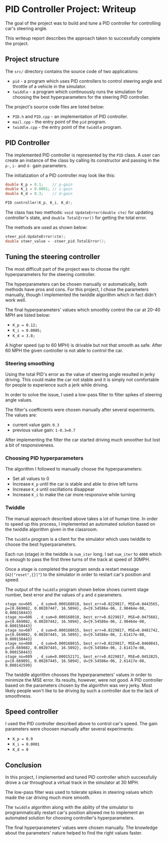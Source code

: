 # PID Controller Project: Writeup

The goal of the project was to build and tune a PID controller for controlling car's steering angle.

This writeup report describes the approach taken to successfully complete the project.

## Project structure

The `src/` directory contains the source code of two applications:

- `pid` - a program which uses PID controllers to control steering angle and throttle of a vehicle in the simulator.
- `twiddle` - a program which continuously runs the simulation for choosing the best hyperparameters for the steering PID controller.

The project's source code files are listed below:

- `PID.h` and `PID.cpp` - an implementation of PID controller.
- `mail.cpp` - the entry point of the `pid` program.
- `twiddle.cpp` - the entry point of the `twiddle` program.

## PID Controller

The implemented PID controller is represented by the `PID` class. A user can create an instance of the class by calling its constructor and passing in the `p-`, `i-` and `d-` gain parameters.

The initialization of a PID controller may look like this:

```cpp
double K_p = 0.1;    // p-gain
double K_i = 0.0001; // i-gain
double K_d = 0.3;    // d-gain

PID controller(K_p, K_i, K_d);
```

The class has two methods: `void UpdateError(double cte)` for updating controller's state, and `double TotalError()` for getting the total error.

The methods are used as shown below:

```cpp
steer_pid.UpdateError(cte);
double steer_value = -steer_pid.TotalError();
```

## Tuning the steering controller

The most difficult part of the project was to choose the right hyperparameters for the steering controller.

The hyperparameters can be chosen manually or automatically, both methods have pros and cons. For this project, I chose the parameters manually, though I implemented the twiddle algorithm which in fact didn't work well.

The final hyperparameters' values which smoothly control the car at 20-40 MPH are listed below:

- `K_p = 0.12;`
- `K_i = 0.0005;`
- `K_d = 3.8;`

A higher speed (up to 60 MPH) is drivable but not that smooth as safe. After 60 MPH the given controller is not able to control the car.

### Steering smoothing

Using the total PID's error as the value of steering angle resulted in jerky driving. This could make the car not stable and it is simply not comfortable for people to experience such a jerk while driving.

In order to solve the issue, I used a low-pass filter to filter spikes of steering angle values.

The filter's coefficients were chosen manually after several experiments. The values are:

- current value gain: `0.3`
- previous value gain: `1-0.3=0.7`

After implementing the filter the car started driving much smoother but lost a bit of responsiveness.

### Choosing PID hyperparameters

The algorithm I followed to manually choose the hyperparameters:

- Set all values to 0
- Increase `K_p` until the car is stable and able to drive left turns
- Increase `K_d` until oscillations disappear
- Increase `K_i` to make the car more responsive while turning

### Twiddle

The manual approach described above takes a lot of human time. In order to speed up this process, I implemented an automated solution based on the twiddle algorithm given in the classroom.

The `twiddle` program is a client for the simulator which uses twiddle to choose the best hyperparameters.

Each run (stage) in the twiddle is `num_iter` long.
I set `num_iter` to `4000` which is enough to pass the first three turns of the track at speed of 30MPH.

Once a stage is completed the program sends a restart message (`42["reset",{}]"`) to the simulator in order to restart car's position and speed.

The output of the `twiddle` program shown below shows current stage number, best error and the values of `p` and `d` parameters.

```
stage_no=605  , d_sum=0.000168018, best_err=0.0229817, MSE=0.0443565, p={0.669082, 0.00207447, 16.5094}, d={9.54586e-06, 2.90464e-08, 0.000158443}
stage_no=606  , d_sum=0.000168018, best_err=0.0229817, MSE=0.0475602, p={0.669082, 0.00207442, 16.5094}, d={9.54586e-06, 2.90464e-08, 0.000158443}
stage_no=607  , d_sum=0.000168015, best_err=0.0229817, MSE=0.0481742, p={0.669082, 0.00207445, 16.5095}, d={9.54586e-06, 2.61417e-08, 0.000158443}
stage_no=608  , d_sum=0.000168015, best_err=0.0229817, MSE=0.0460843, p={0.669082, 0.00207445, 16.5092}, d={9.54586e-06, 2.61417e-08, 0.000158443}
stage_no=609  , d_sum=0.000152171, best_err=0.0229817, MSE=0.0452825, p={0.669091, 0.00207445, 16.5094}, d={9.54586e-06, 2.61417e-08, 0.000142599}
```

The twiddle algorithm chooses the hyperparameters' values in order to minimize the MSE error. Its results, however, were not good. A PID controller based on the parameters chosen by the algorithm was very jerky. Most likely people won't like to be driving by such a controller due to the lack of smoothness.

## Speed controller

I used the PID controller described above to control car's speed. The gain parameters were choosen manually after several experiments:

- `K_p = 0.9`
- `K_i = 0.0001`
- `K_d = 0`

## Conclusion

In this project, I implemented and tuned PID controller which successfully drove a car throughout a virtual track in the simulator at 30 MPH.

The low-pass filter was used to tolerate spikes in steering values which made the car driving much more smooth.

The `twiddle` algorithm along with the ability of the simulator to programmatically restart car's position allowed me to implement an automated solution for choosing controller's hyperparameters.

The final hyperparameters' values were chosen manually. The knowledge about the parameters' nature helped to find the right values faster.